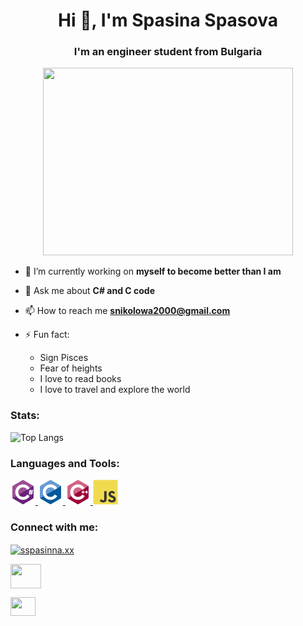 <h1 align="center">Hi 👋, I'm Spasina Spasova</h1>
<h3 align="center">I'm an engineer student from Bulgaria</h3>

<p align="center">
  <img width="400" height="300" src="https://st2.depositphotos.com/3474805/6276/v/950/depositphotos_62769623-stock-illustration-creative-illustration-on-programming.jpg">
</p>

- 🔭 I’m currently working on **myself to become better than I am**

- 💬 Ask me about **C# and C code**

- 📫 How to reach me **snikolowa2000@gmail.com**

- ⚡ Fun fact: 
  - Sign Pisces  
  - Fear of heights 
  - I love to read books  
  - I love to travel and explore the world


<h3 align="left">Stats:</h3>

![Top Langs](https://github-readme-stats.vercel.app/api/top-langs/?username=SpasinaSpasova&theme=vue )

<h3 align="left">Languages and Tools:</h3>
<p align="left"> 
<a href="https://www.w3schools.com/cs/" target="_blank"> <img src="https://raw.githubusercontent.com/devicons/devicon/master/icons/csharp/csharp-original.svg" alt="csharp" width="40" height="40"/> </a> 
<a href="https://www.cprogramming.com/" target="_blank"> <img src="https://raw.githubusercontent.com/devicons/devicon/master/icons/c/c-original.svg" alt="c" width="40" height="40"/> </a>
<a href="https://www.w3schools.com/cpp/" target="_blank"> <img src="https://raw.githubusercontent.com/devicons/devicon/master/icons/cplusplus/cplusplus-original.svg" alt="cplusplus" width="40" height="40"/> </a> 
<a href="https://developer.mozilla.org/en-US/docs/Web/JavaScript" target="_blank"> <img src="https://raw.githubusercontent.com/devicons/devicon/master/icons/javascript/javascript-original.svg" alt="javascript" width="40" height="40"/> </a> </p>


<h3 align="left">Connect with me:</h3>
<p align="left">
  
<a href="https://instagram.com/sspasinna.xx" target="blank"><img align="center" src="https://raw.githubusercontent.com/rahuldkjain/github-profile-readme-generator/master/src/images/icons/Social/instagram.svg" alt="sspasinna.xx" height="30" width="40" /></a>


<a href="https://www.linkedin.com/in/spasina-spasova-b69b9021a/" target="blank"><img align="center" src="https://testingsaas.nl/wp-content/uploads/2020/09/Linkedin-Logo.png" height="39" width="49" /></a>


<a href="https://www.facebook.com/profile.php?id=100027966755531" target="blank"><img align="center" src="https://upload.wikimedia.org/wikipedia/commons/thumb/1/1b/Facebook_icon.svg/600px-Facebook_icon.svg.png" height="30" width="40" /></a>
</p>
